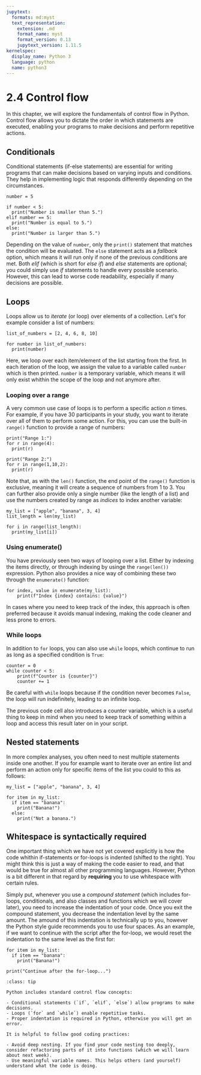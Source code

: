 ```yaml
---
jupytext:
  formats: md:myst
  text_representation:
    extension: .md
    format_name: myst
    format_version: 0.13
    jupytext_version: 1.11.5
kernelspec:
  display_name: Python 3
  language: python
  name: python3
---
```


# 2.4 Control flow

In this chapter, we will explore the fundamentals of control flow in Python. Control flow allows you to dictate the order in which statements are executed, enabling your programs to make decisions and perform repetitive actions.

## Conditionals

Conditional statements (if-else statements) are essential for writing programs that can make decisions based on varying inputs and conditions. They help in implementing logic that responds differently depending on the circumstances.

```{code-cell}
number = 5

if number < 5:
  print("Number is smaller than 5.")
elif number == 5:
  print("Number is equal to 5.")
else:
  print("Number is larger than 5.")
```

Depending on the value of `number`, only the `print()` statement that matches the condition will be evaluated. The `else` statement acts as a *fallback* option, which means it will run only if none of the previous conditions are met. Both *elif* (which is short for *else if*) and *else* statements are optional; you could simply use *if* statements to handle every possible scenario. However, this can lead to worse code readability, especially if many decisions are possible.

## Loops

Loops allow us to *iterate* (or loop) over elements of a collection. Let's for example consider a list of numbers:

```{code-cell}
list_of_numbers = [2, 4, 6, 8, 10]

for number in list_of_numbers:
  print(number)
```

Here, we loop over each item/element of the list starting from the first. In each iteration of the loop, we assign the value to a variable called `number` which is then printed. `number` is a temporary variable, which means it will only exist whithin the scope of the loop and not anymore after.

### Looping over a range

A very common use case of loops is to perform a specific action *n* times. For example, if you have 30 participants in your study, you want to iterate over all of them to perform some action. For this, you can use the built-in `range()` function to provide a range of numbers:

```{code-cell}
print("Range 1:")
for r in range(4):
  print(r)

print("Range 2:")
for r in range(1,10,2):
  print(r)

```

Note that, as with the `len()` function, the end point of the `range()` function is exclusive, meaning it will create a sequence of numbers from 1 to 3. You can further also provide only a single number (like the length of a list) and use the numbers created by range as *indices* to index another variable:

```{code-cell}
my_list = ["apple", "banana", 3, 4]
list_length = len(my_list)

for i in range(list_length):
  print(my_list[i])
```

### Using enumerate()

You have previously seen two ways of looping over a list. Either by indexing the items directly, or through indexing by usinge the `range(len())` expression. Python also provides a nice way of combining these two through the `enumerate()` function:

```{code-cell}
for index, value in enumerate(my_list):
    print(f"Index {index} contains: {value}")
```

In cases where you need to keep track of the index, this approach is often preferred because it avoids manual indexing, making the code cleaner and less prone to errors.

### While loops

In addition to `for` loops, you can also use `while` loops, which continue to run as long as a specified condition is `True`:

```{code-cell}
counter = 0
while counter < 5:
    print(f"Counter is {counter}")
    counter += 1
```

Be careful with `while` loops because if the condition never becomes `False`, the loop will run indefinitely, leading to an infinite loop.

The previous code cell also introduces a counter variable, which is a useful thing to keep in mind when you need to keep track of something within a loop and access this result later on in your script.

## Nested statements

In more complex analyses, you often need to nest multiple statements inside one another. If you for example want to iterate over an entire list and perform an action only for specific items of the list you could to this as follows:

```{code-cell}
my_list = ["apple", "banana", 3, 4]

for item in my_list:
  if item == "banana":
    print("Banana!")
  else:
    print("Not a banana.")
```

## Whitespace is syntactically required

One important thing which we have not yet covered explicitly is how the code whithin if-statements or for-loops is indented (shifted to the right). You might think this is just a way of making the code easier to read, and that would be true for almost all other programming languages. However, Python is a bit different in that regard by **requiring** you to use whitespace with certain rules.

Simply put, whenever you use a *compound statement* (which includes for-loops, conditionals, and also classes and functions which we will cover later), you need to increase the indentation of your code. Once you exit the compound statement, you decrease the indentation level by the same amount. The amound of this indentation is technically up to you, however the Python style guide recommends you to use four spaces. As an example, if we want to continue with the script after the for-loop, we would reset the indentation to the same level as the first for:

```{code-cell}
for item in my_list:
  if item == "banana":
    print("Banana!")

print("Continue after the for-loop...")
```

```{admonition} Summary
:class: tip

Python includes standard control flow concepts:

- Conditional statements (`if`, `elif`, `else`) allow programs to make decisions.
- Loops (`for` and `while`) enable repetitive tasks.
- Proper indentation is required in Python, otherwise you will get an error.

It is helpful to follow good coding practices:

- Avoid deep nesting. If you find your code nesting too deeply, consider refactoring parts of it into functions (which we will learn about next week).
- Use meaningful variable names. This helps others (and yourself) understand what the code is doing.
```

